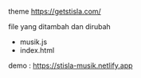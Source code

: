 theme https://getstisla.com/

file yang ditambah dan dirubah
- musik.js
- index.html


demo : https://stisla-musik.netlify.app